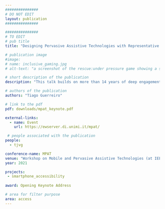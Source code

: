 ```yaml
---
###############
# DO NOT EDIT
layout: publication
###############

###############
# TO EDIT
# pub title
title: "Designing Pervasive Assistive Technologies with Representative Users"

# publication image
#image:
# name: inclusive_gaming.jpg
# alt-text: "a screenshot of the rescue:under pressure game showing a submarine in a dark sea" # provide a short description for the image #a11y

# short description of the publication
description: "This talk builds on more than 14 years of deep engagements and in-the-wild deployments of mobile technologies within a community of blind people. It makes the case for pervasive assistive technology researchers to be experts in their areas of study: people, and then, technology to serve and empower people."

# authors of the publication
authors: "Tiago Guerreiro"

# link to the pdf
pdf: downloads/mpat_keynote.pdf

external-links:
  - name: Event
    url: https://ewserver.di.unimi.it/mpat/

 # people associated with the publication
people:
  - tjvg

conference-name: MPAT
venue: "Workshop on Mobile and Pervasive Assistive Technologies (at IEEE Percom), March, 2021"
year: 2021

projects:
 - smartphone_accessibility
 
award: Opening Keynote Address

# area for filter purpose
area: access
---
```

